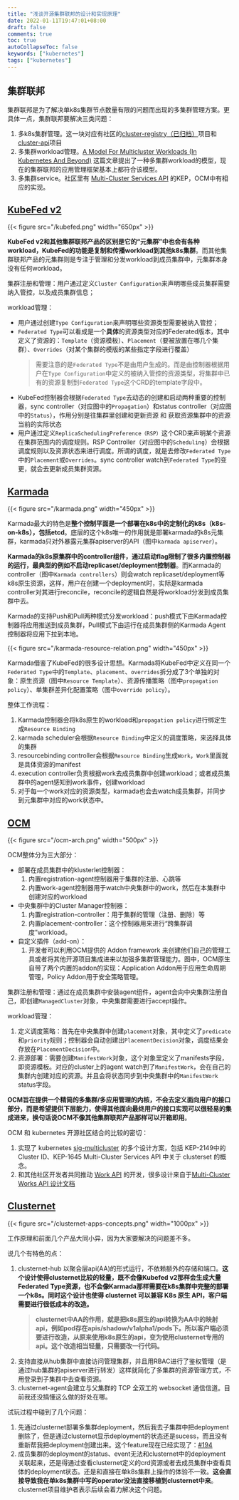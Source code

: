 ```yaml
---
title: "浅谈开源集群联邦的设计和实现原理"
date: 2022-01-11T19:47:01+08:00
draft: false
comments: true
toc: true
autoCollapseToc: false
keywords: ["kubernetes"]
tags: ["kubernetes"]
---
```


## 集群联邦

集群联邦是为了解决单k8s集群节点数量有限的问题而出现的多集群管理方案。更具体一点，集群联邦要解决三类问题：

1. 多k8s集群管理。这一块对应有社区的[cluster-registry（已归档）](https://github.com/kubernetes-retired/cluster-registry)项目和[cluster-api](https://github.com/kubernetes-sigs/cluster-api)项目
2. 多集群workload管理。[A Model For Multicluster Workloads (In Kubernetes And Beyond)](https://timewitch.net/post/2020-03-31-multicluster-workloads/) 这篇文章提出了一种多集群workload的模型，现在的集群联邦的应用管理框架基本上都符合该模型。
3. 多集群service。社区里有 [Multi-Cluster Services API](https://github.com/kubernetes/enhancements/tree/master/keps/sig-multicluster/1645-multi-cluster-services-api) 的KEP，OCM中有相应的实现。

## [KubeFed v2](https://github.com/kubernetes-sigs/kubefed)

{{< figure src="/kubefed.png" width="650px" >}}

**KubeFed v2和其他集群联邦产品的区别是它的“元集群”中也会有各种workload，KubeFed的功能是复制和传播workload到其他k8s集群**。而其他集群联邦产品的元集群则是专注于管理和分发workload到成员集群中，元集群本身没有任何workload。

集群注册和管理：用户通过定义`Cluster Configuration`来声明哪些成员集群需要纳入管控，以及成员集群信息；

workload管理：

* 用户通过创建`Type Configuration`来声明哪些资源类型需要被纳入管控；
* `Federated Type`可以看成是一个**具体**的资源类型对应的Federated版本，其中定义了资源的：`Template`（资源模板）、`Placement`（要被放置在哪几个集群）、`Overrides`（对某个集群的模版的某些指定字段进行覆盖）
  > 需要注意的是`Federated Type`不是由用户生成的。而是由控制器根据用户在`Type Configuration`中定义的被纳入管控的资源类型，将集群中已有的资源复制到`Federated Type`这个CRD的template字段中。
* KubeFed控制器会根据`Federated Type`去动态的创建和启动两种重要的控制器，sync controller（对应图中的`Propagation`）和status controller（对应图中的`Status`），作用分别是往集群里创建和更新资源 和 获取资源集群中的资源当前的实际状态
* 用户通过定义`ReplicaSchedulingPreference（RSP）`这个CRD来声明某个资源在集群范围内的调度规则。RSP Controller（对应图中的`Scheduling`）会根据调度规则以及资源状态来进行调度。所谓的调度，就是去修改`Federated Type`中的`Placement`或`Overrides`。sync controller watch到`Federated Type`的变更，就会去更新成员集群资源。

## [Karmada](https://github.com/karmada-io/karmada)

{{< figure src="/karmada.png" width="450px" >}}

Karmada最大的特色是**整个控制平面是一个部署在k8s中的定制化的k8s（k8s-on-k8s），包括etcd**。底层的这个k8s唯一的作用就是部署karmada的k8s元集群，karmada只对外暴露元集群apiserver的API（图中`karmada apiserver`）。

**Karmada的k8s原集群中的controller组件，通过启动flag限制了很多内置控制器的运行，最典型的例如不启动replicaset/deployment控制器**。而Karmada的controller（图中`Karmada controllers`）则会watch replicaset/deployment等k8s原生资源，这样，用户在创建一个deployment时，实际是karmada controller对其进行reconcile，reconcile的逻辑自然是将workload分发到成员集群中去。

Karmada的支持Push和Pull两种模式分发workload：push模式下由Karmada控制器将应用推送到成员集群，Pull模式下由运行在成员集群侧的Karmada Agent控制器将应用下拉到本地。

{{< figure src="/karmada-resource-relation.png" width="450px" >}}

Karmada借鉴了KubeFed的很多设计思想。Karmada将KubeFed中定义在同一个`Federated Type`中的`Template`、`placement`、`overrides`拆分成了3个单独的对象：原生资源（图中`Resource Template`）、资源传播策略（图中`propagation policy`）、单集群差异化配置策略（图中`override policy`）。

整体工作流程：

1. Karmada控制器会将k8s原生的workload和`propagation policy`进行绑定生成`Resource Binding`
2. karmada scheduler会根据`Resource Binding`中定义的调度策略，来选择具体的集群
3. resourcebinding controller会根据`Resource Binding`生成`Work`，`Work`里面就是具体资源的manifest
4. execution controller负责根据work去成员集群中创建workload；或者成员集群中的agent感知到work事件，创建workload
5. 对于每一个work对应的资源类型，karmada也会去watch成员集群，并同步到元集群中对应的work状态中。

## [OCM](https://github.com/open-cluster-management-io)

{{< figure src="/ocm-arch.png" width="500px" >}}

OCM整体分为三大部分：

* 部署在成员集群中的klusterlet控制器：
  1. 内置registration-agent控制器用于集群的注册、心跳等
  2. 内置work-agent控制器用于watch中央集群中的work，然后在本集群中创建对应的workload
* 中央集群中的Cluster Manager控制器：
  1. 内置registration-controller：用于集群的管理（注册、删除）等
  2. 内置placement-controller：这个控制器用来进行“跨集群调度”workload。
* 自定义插件（add-on）：
  1. 开发者可以利用OCM提供的 Addon framework 来创建他们自己的管理工具或者将其他开源项目集成进来以加强多集群管理能力。图中，OCM原生自带了两个内置的addon的实现：Application Addon用于应用生命周期管理，Policy Addon用于安全策略管理。

集群注册和管理：通过在成员集群中安装agent组件，agent会向中央集群注册自己，即创建`ManagedCluster`对象，中央集群需要进行accept操作。

workload管理：

1. 定义调度策略：首先在中央集群中创建`placement`对象，其中定义了`predicate`和`priority`规则；控制器会自动创建出`PlacementDecision`对象，调度结果会存放在`PlacementDecision`中。
2. 资源部署：需要创建`ManifestWork`对象，这个对象里定义了manifests字段，即资源模板。对应的cluster上的agent watch到了`ManifestWork`，会在自己的集群内创建对应的资源。并且会将状态同步到中央集群中的`ManifestWork` status字段。

**OCM旨在提供一个精简的多集群/多应用管理的内核，不会去定义面向用户的接口部分，而是希望提供下层能力，使得其他面向最终用户的接口实现可以很轻易的集成进来，换句话说OCM不像其他集群联邦产品那样可以开箱即用**。

OCM 和 kubernetes 开源社区结合的比较的密切：

1. 实现了 kubernetes [sig-multicluster](https://github.com/kubernetes/enhancements/tree/master/keps/sig-multicluster) 的多个设计方案，包括 KEP-2149中的Cluster ID、KEP-1645 Multi-Cluster Services API 中关于 clusterset 的概念。
2. 和其他社区开发者共同推动 [Work API](https://github.com/kubernetes-sigs/work-api) 的开发，很多设计来自于[Multi-Cluster Works API
设计文档](https://docs.google.com/document/d/1cWcdB40pGg3KS1eSyb9Q6SIRvWVI8dEjFp9RI0Gk0vg/edit#)

## [Clusternet](https://github.com/clusternet/clusternet)

{{< figure src="/clusternet-apps-concepts.png" width="1000px" >}}

工作原理和前面几个产品大同小异，因为大家要解决的问题差不多。

说几个有特色的点：

1. clusternet-hub 以聚合层api(AA)的形式运行，不依赖额外的存储和端口。**这个设计使得clusternet比较的轻量，既不会像Kubefed v2那样会生成大量Federated Type资源，也不会像Karmada那样需要在k8s集群中完整的部署一个k8s。同时这个设计也使得 clusternet 可以兼容 K8s 原生 API，客户端需要进行很低成本的改造。**
   > **clusternet中AA的作用，就是把k8s原生的api转换为AA中的映射api，例如pod存在apis/shadow/v1alpha1/pods下。所以客户端必须要进行改造，从原来使用k8s原生的api，变为使用clusternet专用的api。这个改造相当轻量，只需要改一行代码。**
2. 支持直接从hub集群中直接访问管理集群，并且用RBAC进行了鉴权管理（是通过hub集群的apiserver进行转发）这样就简化了多集群的资源管理方式，不用登录到子集群中去查看资源。
3. clusternet-agent会建立与父集群的 TCP 全双工的 websocket 通信信道。目前我还没搞懂这么做的好处在哪。

试玩过程中碰到了几个问题：

1. 先通过clusternet部署多集群deployment，然后我去子集群中把deployment删除了，但是通过clusternet显示deployment的状态还是sucess，而且没有重新帮我把deployment创建出来。这个feature现在已经实现了：[#194](https://github.com/clusternet/clusternet/pull/194)
2. 成员集群的deployment的status、event无法和clusternet中的deployment关联起来，还是得通过查看clusternet定义的crd资源或者去成员集群中查看具体的deployment状态。还是和直接在单k8s集群上操作的体验不一致。**这会直接导致我在单k8s集群中写的operator没法直接移植到clusternet中来**。clusternet项目维护者表示后续会着力解决这个问题。
